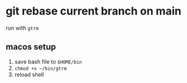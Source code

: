 # git rebase current branch on main

run with `gtrm`

## macos setup
1. save bash file to `$HOME/bin`
2. `chmod +x ~/bin/gtrm`
3. reload shell

